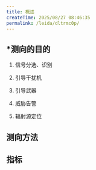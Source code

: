 ```yaml
---
title: 概述
createTime: 2025/08/27 08:46:35
permalink: /leida/dltrmc0p/
---
```

## ***测向的目的**

1. 信号分选、识别

2. 引导干扰机

3. 引导武器

4. 威胁告警

5. 辐射源定位


## **测向方法**


## **指标**